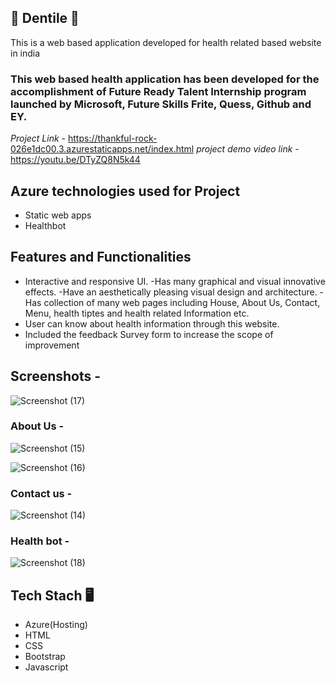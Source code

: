 
##  🌟 Dentile  🌟 

This is a web based application developed for health related based website in india

### This web based health application has been developed for the accomplishment of Future Ready Talent Internship program launched by Microsoft, Future Skills Frite, Quess, Github and EY.


*Project Link* - https://thankful-rock-026e1dc00.3.azurestaticapps.net/index.html
*project demo video link* - https://youtu.be/DTyZQ8N5k44

## Azure technologies used for Project

- Static web apps
- Healthbot


## Features and Functionalities




- Interactive and responsive UI.
-Has many graphical and visual innovative effects.
-Have an aesthetically pleasing visual design and architecture.
-Has collection of many web pages including House, About Us, Contact, Menu, health tiptes and health related Information etc. 
- User can know about health information through this website.
- Included the feedback Survey form to increase the scope of improvement


## Screenshots -
![Screenshot (17)](https://github.com/20a31a04u4/project23/assets/113761483/71b88a39-dff3-4ecc-a700-f2a09ac14090)





### About Us -



![Screenshot (15)](https://github.com/20a31a04u4/project23/assets/113761483/979855bf-edba-4dbb-b7ad-430b345e953f)

![Screenshot (16)](https://github.com/20a31a04u4/project23/assets/113761483/32d88754-6baf-46f2-b37c-5d225b6644b6)




### Contact us -





![Screenshot (14)](https://github.com/20a31a04u4/project23/assets/113761483/6fe97f34-a9eb-4c21-a5b0-1fc7956a9b0d)


### Health bot -





![Screenshot (18)](https://github.com/20a31a04u4/project23/assets/113761483/83f270ff-b291-43b6-8fd5-17749b3cd69e)


## Tech Stach 🖥️

- Azure(Hosting)
- HTML
- CSS
- Bootstrap
- Javascript








